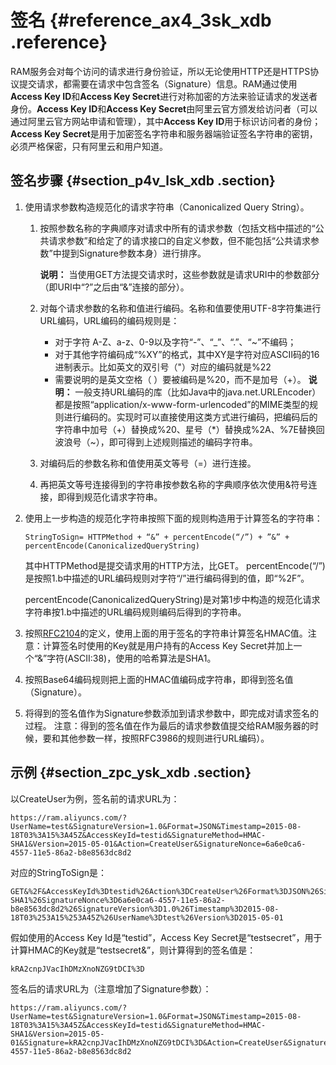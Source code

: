 # 签名 {#reference_ax4_3sk_xdb .reference}

RAM服务会对每个访问的请求进行身份验证，所以无论使用HTTP还是HTTPS协议提交请求，都需要在请求中包含签名（Signature）信息。RAM通过使用**Access Key ID**和**Access Key Secret**进行对称加密的方法来验证请求的发送者身份。**Access Key ID**和**Access Key Secret**由阿里云官方颁发给访问者（可以通过阿里云官方网站申请和管理），其中**Access Key ID**用于标识访问者的身份；**Access Key Secret**是用于加密签名字符串和服务器端验证签名字符串的密钥，必须严格保密，只有阿里云和用户知道。

## 签名步骤 {#section_p4v_lsk_xdb .section}

1.  使用请求参数构造规范化的请求字符串（Canonicalized Query String）。
    1.  按照参数名称的字典顺序对请求中所有的请求参数（包括文档中描述的“公共请求参数”和给定了的请求接口的自定义参数，但不能包括“公共请求参数”中提到Signature参数本身）进行排序。

        **说明：** 当使用GET方法提交请求时，这些参数就是请求URI中的参数部分（即URI中“?”之后由“&”连接的部分）。

    2.  对每个请求参数的名称和值进行编码。名称和值要使用UTF-8字符集进行URL编码，URL编码的编码规则是：

        -   对于字符 A-Z、a-z、0-9以及字符“-”、“\_”、“.”、“~”不编码；
        -   对于其他字符编码成“%XY”的格式，其中XY是字符对应ASCII码的16进制表示。比如英文的双引号（"）对应的编码就是%22
        -   需要说明的是英文空格（ ）要被编码是%20，而不是加号（+）。
        **说明：** 一般支持URL编码的库（比如Java中的java.net.URLEncoder）都是按照“application/x-www-form-urlencoded”的MIME类型的规则进行编码的。实现时可以直接使用这类方式进行编码，把编码后的字符串中加号（+）替换成%20、星号（\*）替换成%2A、%7E替换回波浪号（~），即可得到上述规则描述的编码字符串。

    3.  对编码后的参数名称和值使用英文等号（=）进行连接。
    4.  再把英文等号连接得到的字符串按参数名称的字典顺序依次使用&符号连接，即得到规范化请求字符串。
2.  使用上一步构造的规范化字符串按照下面的规则构造用于计算签名的字符串：

    ```
    StringToSign= HTTPMethod + “&” + percentEncode(“/”) + ”&” + percentEncode(CanonicalizedQueryString)
    ```

    其中HTTPMethod是提交请求用的HTTP方法，比GET。 percentEncode\(“/”\)是按照1.b中描述的URL编码规则对字符“/”进行编码得到的值，即“%2F”。

    percentEncode\(CanonicalizedQueryString\)是对第1步中构造的规范化请求字符串按1.b中描述的URL编码规则编码后得到的字符串。

3.  按照[RFC2104](http://www.ietf.org/rfc/rfc2104.txt)的定义，使用上面的用于签名的字符串计算签名HMAC值。注意：计算签名时使用的Key就是用户持有的Access Key Secret并加上一个“&”字符\(ASCII:38\)，使用的哈希算法是SHA1。
4.  按照Base64编码规则把上面的HMAC值编码成字符串，即得到签名值（Signature）。
5.  将得到的签名值作为Signature参数添加到请求参数中，即完成对请求签名的过程。 注意：得到的签名值在作为最后的请求参数值提交给RAM服务器的时候，要和其他参数一样，按照RFC3986的规则进行URL编码）。

## 示例 {#section_zpc_ysk_xdb .section}

以CreateUser为例，签名前的请求URL为：

```
https://ram.aliyuncs.com/?UserName=test&SignatureVersion=1.0&Format=JSON&Timestamp=2015-08-18T03%3A15%3A45Z&AccessKeyId=testid&SignatureMethod=HMAC-SHA1&Version=2015-05-01&Action=CreateUser&SignatureNonce=6a6e0ca6-4557-11e5-86a2-b8e8563dc8d2
```

对应的StringToSign是：

```
GET&%2F&AccessKeyId%3Dtestid%26Action%3DCreateUser%26Format%3DJSON%26SignatureMethod%3DHMAC-SHA1%26SignatureNonce%3D6a6e0ca6-4557-11e5-86a2-b8e8563dc8d2%26SignatureVersion%3D1.0%26Timestamp%3D2015-08-18T03%253A15%253A45Z%26UserName%3Dtest%26Version%3D2015-05-01
```

假如使用的Access Key Id是“testid”，Access Key Secret是“testsecret”，用于计算HMAC的Key就是“testsecret&”，则计算得到的签名值是：

```
kRA2cnpJVacIhDMzXnoNZG9tDCI%3D
```

签名后的请求URL为（注意增加了Signature参数）：

```
https://ram.aliyuncs.com/?UserName=test&SignatureVersion=1.0&Format=JSON&Timestamp=2015-08-18T03%3A15%3A45Z&AccessKeyId=testid&SignatureMethod=HMAC-SHA1&Version=2015-05-01&Signature=kRA2cnpJVacIhDMzXnoNZG9tDCI%3D&Action=CreateUser&SignatureNonce=6a6e0ca6-4557-11e5-86a2-b8e8563dc8d2
```

